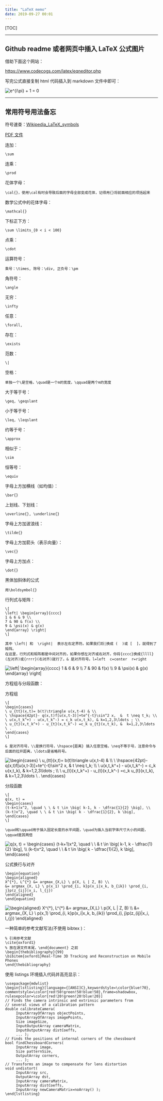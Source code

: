 ```yaml
---
title: "LaTeX memo"
date: 2019-09-27 00:01
---
```


[TOC]

---

## Github readme 或者网页中插入 LaTeX 公式图片

借助下面这个网站：

https://www.codecogs.com/latex/eqneditor.php

写完公式直接复制 html 代码插入到 markdown 文件中即可：

<img src="https://latex.codecogs.com/gif.latex?e^{i\pi}&space;&plus;&space;1&space;=&space;0" title="e^{i\pi} + 1 = 0" />

---

## 常用符号用法备忘

符号速查：[Wikipedia_LaTeX_symbols](http://ia.wikipedia.org/wiki/Wikipedia:LaTeX_symbols)

[PDF 文件](/wiki/attach/files/Wikipedia_LaTeX_symbols.pdf)

连加：

```
\sum
```

连乘：

```
\prod
```

花体字母：

```
\cal{}，使用\cal有时会导致后面的字母全部变成花体，记得用{}将前面相应的项括起来
```

数学公式中的花体字母：

```
\mathcal{}
```

下标正下方：

```
\sum \limits_{0 < i < 100}
```

点乘：

```
\cdot
```

运算符号：

```
乘号：\times, 除号：\div, 正负号：\pm
```

角符号：

```
\angle
```

无穷：

```
\infty
```

任意：

```
\forall,
```

存在：

```
\exists
```


范数：

```
\|
```

空格：

```
单独一个\是空格，\quad是一个m的宽度，\qquad是两个m的宽度
```

大于等于号：

```
\geq, \geqslant
```

小于等于号：

```
\leq, \leqslant
```

约等于号：

```
\approx
```

相似于：

```
\sim
```

恒等号：

```
\equiv
```

字母上方加横线（如均值）：

```
\bar{}
```

上划线、下划线：

```
\overline{}, \underline{}
```

字母上方加波浪线：

```
\tilde{}
```

字母上方加箭头（表示向量）：

```
\vec{}
```

字母上方加点：

```
\dot{}
```

黑体加斜体的公式

```
用\boldsymbol{}
```

行列式与矩阵：

```
\[
\left| \begin{array}{cccc}
1 & 6 & 9 \\
7 & 90 & f(x) \\
9 & \psi(x) & g(x)
\end{array} \right|
\]

其中 \left| 和  \right|  表示左右定界符。如果我们将|换成 (  )或 [  ]，就得到了矩阵。
在这里，行列式和矩阵都是中间对齐的，如果你想左对齐或右对齐，你将{cccc}换成{llll}(左对齐)或{rrrr}(右对齐)就行了。& 是对齐符号。l=left  c=center  r=right
```

<img src="https://latex.codecogs.com/gif.latex?\left|&space;\begin{array}{cccc}&space;1&space;&&space;6&space;&&space;9&space;\\&space;7&space;&&space;90&space;&&space;f(x)&space;\\&space;9&space;&&space;\psi(x)&space;&&space;g(x)&space;\end{array}&space;\right|" title="\left| \begin{array}{cccc} 1 & 6 & 9 \\ 7 & 90 & f(x) \\ 9 & \psi(x) & g(x) \end{array} \right|" />

方程组与分段函数：

方程组

```
\[
\begin{cases} 
\ u_{tt}(x,t)= b(t)\triangle u(x,t-4) & \\ 
\ \hspace{42pt}- q(x,t)f[u(x,t-3)]+te^{-t}\sin^2 x,  &  t \neq t_k; \\ 
\ u(x,t_k^+) - u(x,t_k^-) = c_k u(x,t_k), & k=1,2,3\ldots ; \\ 
\ u_{t}(x,t_k^+) - u_{t}(x,t_k^-) =c_k u_{t}(x,t_k), &  k=1,2,3\ldots \ . 
\end{cases} 
\]

& 是对齐符号，\\是换行符号，\hspace{距离} 插入任意空格，\neq不等于号，注意命令与后面的拉开距离，\ldots是省略符号。
```

<img src="https://latex.codecogs.com/gif.latex?\begin{cases}&space;\&space;u_{tt}(x,t)=&space;b(t)\triangle&space;u(x,t-4)&space;&&space;\\&space;\&space;\hspace{42pt}-&space;q(x,t)f[u(x,t-3)]&plus;te^{-t}\sin^2&space;x,&space;&&space;t&space;\neq&space;t_k;&space;\\&space;\&space;u(x,t_k^&plus;)&space;-&space;u(x,t_k^-)&space;=&space;c_k&space;u(x,t_k),&space;&&space;k=1,2,3\ldots&space;;&space;\\&space;\&space;u_{t}(x,t_k^&plus;)&space;-&space;u_{t}(x,t_k^-)&space;=c_k&space;u_{t}(x,t_k),&space;&&space;k=1,2,3\ldots&space;\&space;.&space;\end{cases}" title="\begin{cases} \ u_{tt}(x,t)= b(t)\triangle u(x,t-4) & \\ \ \hspace{42pt}- q(x,t)f[u(x,t-3)]+te^{-t}\sin^2 x, & t \neq t_k; \\ \ u(x,t_k^+) - u(x,t_k^-) = c_k u(x,t_k), & k=1,2,3\ldots ; \\ \ u_{t}(x,t_k^+) - u_{t}(x,t_k^-) =c_k u_{t}(x,t_k), & k=1,2,3\ldots \ . \end{cases}" />

分段函数

```
\[
q(x, t) =
\begin{cases}
(t-k+1)x^2, \quad \ \ & t \in \big( k-1, k - \dfrac{1}{2} \big], \\
(k-t)x^2, \quad \ \ & t \in \big( k - \dfrac{1}{2}, k \big],
\end{cases}
\]

\quad和\qquad用于插入固定长度的水平间距，\quad为插入当前字体尺寸大小的间距，\qquad是其两倍
```

<img src="https://latex.codecogs.com/gif.latex?q(x,&space;t)&space;=&space;\begin{cases}&space;(t-k&plus;1)x^2,&space;\quad&space;\&space;\&space;&&space;t&space;\in&space;\big(&space;k-1,&space;k&space;-&space;\dfrac{1}{2}&space;\big],&space;\\&space;(k-t)x^2,&space;\quad&space;\&space;\&space;&&space;t&space;\in&space;\big(&space;k&space;-&space;\dfrac{1}{2},&space;k&space;\big],&space;\end{cases}" title="q(x, t) = \begin{cases} (t-k+1)x^2, \quad \ \ & t \in \big( k-1, k - \dfrac{1}{2} \big], \\ (k-t)x^2, \quad \ \ & t \in \big( k - \dfrac{1}{2}, k \big], \end{cases}" />

公式换行与对齐

```
\begin{equation}
\begin{aligned}
X^{*}, L^{*} &= argmax_{X,L} \ p(X, L | Z, B) \\
&= argmax_{X, L} \ p(x_1) \prod_{i, k}p(x_i|x_k, b_{ik}) \prod_{i, j}p(z_{ij}|x_i, l_{j})
\end{aligned}
\end{equation}
```

<img src="https://latex.codecogs.com/gif.latex?\begin{aligned}&space;X^{*},&space;L^{*}&space;&=&space;argmax_{X,L}&space;\&space;p(X,&space;L&space;|&space;Z,&space;B)&space;\\&space;&=&space;argmax_{X,&space;L}&space;\&space;p(x_1)&space;\prod_{i,&space;k}p(x_i|x_k,&space;b_{ik})&space;\prod_{i,&space;j}p(z_{ij}|x_i,&space;l_{j})&space;\end{aligned}" title="\begin{aligned} X^{*}, L^{*} &= argmax_{X,L} \ p(X, L | Z, B) \\ &= argmax_{X, L} \ p(x_1) \prod_{i, k}p(x_i|x_k, b_{ik}) \prod_{i, j}p(z_{ij}|x_i, l_{j}) \end{aligned}" />

一种简单的参考文献写法(不使用 bibtex )：

```
% 引用参考文献
\cite{oxford1}
% 放在源文件末尾，\end{document} 之前
\begin{thebibliography}{99}
\bibitem{oxford1}Real-Time 3D Tracking and Reconstruction on Mobile Phones
\end{thebibliography}
```

使用 listings 环境插入代码并高亮显示：

```
\usepackage{mdwlist}
\begin{lstlisting}[language={[ANSI]C},keywordstyle=\color{blue!70},
commentstyle=\color{red!50!green!50!blue!50},frame=shadowbox,
rulesepcolor=\color{red!20!green!20!blue!20}]
// Finds the camera intrinsic and extrinsic parameters from
// several views of a calibration pattern
double calibrateCamera(
     InputArrayOfArrays objectPoints,
     InputArrayOfArrays imagePoints,
     Size imageSize,
     InputOutputArray cameraMatrix,
     InputOutputArray distCoeffs,
     ... );
// Finds the positions of internal corners of the chessboard
bool findChessboardCorners(
     InputArray image,
     Size patternSize,
     OutputArray corners,
     ... );
// Transforms an image to compensate for lens distortion
void undistort(
     InputArray src,
     OutputArray dst,
     InputArray cameraMatrix,
     InputArray distCoeffs,
     InputArray newCameraMatrix=noArray() );
\end{lstlisting}
```


